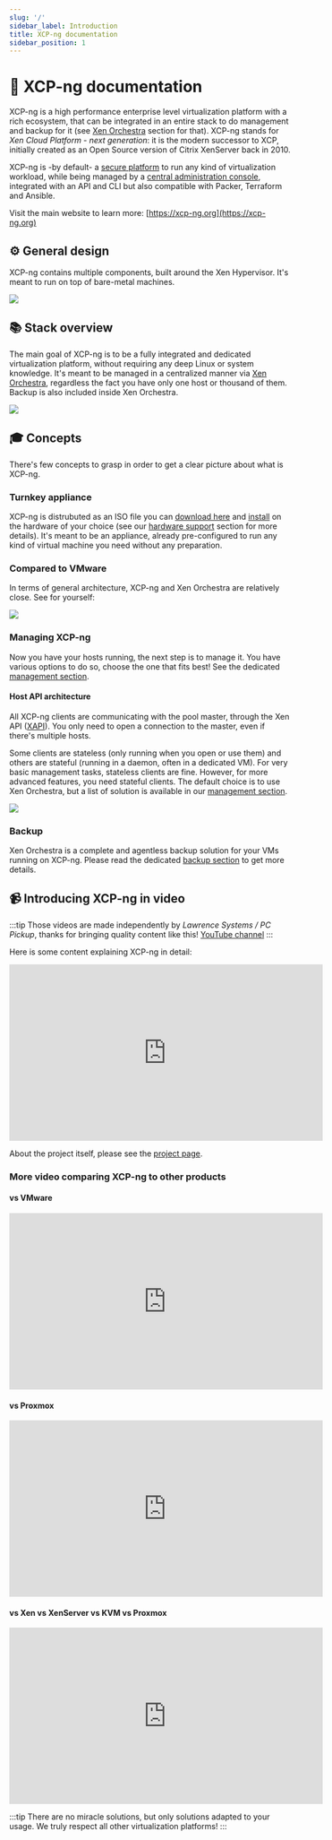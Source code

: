 ```yaml
---
slug: '/'
sidebar_label: Introduction
title: XCP-ng documentation
sidebar_position: 1
---
```


# 🚀 XCP-ng documentation

XCP-ng is a high performance enterprise level virtualization platform with a rich ecosystem, that can be integrated in an entire stack to do management and backup for it (see [Xen Orchestra](management/manage-at-scale/xo-web-ui) section for that). XCP-ng stands for *Xen Cloud Platform - next generation*: it is the modern successor to XCP, initially created as an Open Source version of Citrix XenServer back in 2010.

XCP-ng is -by default- a [secure platform](project/security) to run any kind of virtualization workload, while being managed by a [central administration console](management/manage-at-scale/xo-web-ui), integrated with an API and CLI but also compatible with Packer, Terraform and Ansible.

Visit the main website to learn more: [https://xcp-ng.org](https://xcp-ng.org)

## ⚙️ General design

XCP-ng contains multiple components, built around the Xen Hypervisor. It's meant to run on top of bare-metal machines.

![](../static/img/archoverview.png)

## 📚 Stack overview

The main goal of XCP-ng is to be a fully integrated and dedicated virtualization platform, without requiring any deep Linux or system knowledge. It's meant to be managed in a centralized manner via [Xen Orchestra](management/#xen-orchestra), regardless the fact you have only one host or thousand of them. Backup is also included inside Xen Orchestra.

![](../static/img/stack.png)


## 🎓 Concepts

There's few concepts to grasp in order to get a clear picture about what is XCP-ng.

### Turnkey appliance

XCP-ng is distrubuted as an ISO file you can [download here](installation#download-and-create-media) and [install](installation) on the hardware of your choice (see our [hardware support](installation/hardware) section for more details). It's meant to be an appliance, already pre-configured to run any kind of virtual machine you need without any preparation.

### Compared to VMware

In terms of general architecture, XCP-ng and Xen Orchestra are relatively close. See for yourself:

![](../static/img/vsvmware.png)

### Managing XCP-ng

Now you have your hosts running, the next step is to manage it. You have various options to do so, choose the one that fits best! See the dedicated [management section](management).

#### Host API architecture

All XCP-ng clients are communicating with the pool master, through the Xen API ([XAPI](management/manage-locally/api.md)). You only need to open a connection to the master, even if there's multiple hosts.

Some clients are stateless (only running when you open or use them) and others are stateful (running in a daemon, often in a dedicated VM). For very basic management tasks, stateless clients are fine. However, for more advanced features, you need stateful clients. The default choice is to use Xen Orchestra, but a list of solution is available in our [management section](management).

![](https://xcp-ng.org/assets/img/xapiclients.png)

### Backup

Xen Orchestra is a complete and agentless backup solution for your VMs running on XCP-ng. Please read the dedicated [backup section](management/backup) to get more details.

## 📹 Introducing XCP-ng in video

:::tip
Those videos are made independently by *Lawrence Systems / PC Pickup*, thanks for bringing quality content like this!
[YouTube channel](https://www.youtube.com/channel/UCHkYOD-3fZbuGhwsADBd9ZQ)
:::

Here is some content explaining XCP-ng in detail:

<iframe width="560" height="315" src="https://www.youtube.com/embed/hh1QADop_IY" frameborder="0" allow="accelerometer; autoplay; encrypted-media; gyroscope; picture-in-picture" allowfullscreen></iframe>

About the project itself, please see the [project page](Project).

### More video comparing XCP-ng to other products

#### vs VMware

<iframe width="560" height="315" src="https://www.youtube.com/embed/wrLue-ENMJc" frameborder="0" allow="accelerometer; autoplay; encrypted-media; gyroscope; picture-in-picture" allowfullscreen></iframe>

#### vs Proxmox

<iframe width="560" height="315" src="https://www.youtube.com/embed/5IinFgGAsRs" frameborder="0" allow="accelerometer; autoplay; encrypted-media; gyroscope; picture-in-picture" allowfullscreen></iframe>

#### vs Xen vs XenServer vs KVM vs Proxmox

<iframe width="560" height="315" src="https://www.youtube.com/embed/yulfCYmliX8" frameborder="0" allow="accelerometer; autoplay; encrypted-media; gyroscope; picture-in-picture" allowfullscreen></iframe>

:::tip
There are no miracle solutions, but only solutions adapted to your usage. We truly respect all other virtualization platforms!
:::
